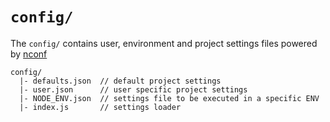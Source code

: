 # `config/`

The `config/` contains user, environment and project settings files powered by [nconf](https://github.com/indexzero/nconf)

```
config/
  |- defaults.json  // default project settings
  |- user.json      // user specific project settings
  |- NODE_ENV.json  // settings file to be executed in a specific ENV
  |- index.js       // settings loader
```
